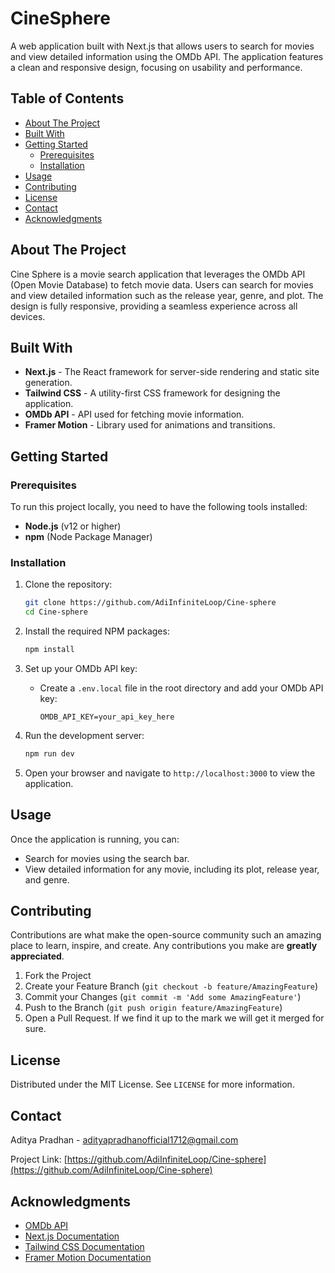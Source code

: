 # CineSphere

A web application built with Next.js that allows users to search for movies and view detailed information using the OMDb API. The application features a clean and responsive design, focusing on usability and performance.

## Table of Contents
- [About The Project](#about-the-project)
- [Built With](#built-with)
- [Getting Started](#getting-started)
  - [Prerequisites](#prerequisites)
  - [Installation](#installation)
- [Usage](#usage)
- [Contributing](#contributing)
- [License](#license)
- [Contact](#contact)
- [Acknowledgments](#acknowledgments)

## About The Project
Cine Sphere is a movie search application that leverages the OMDb API (Open Movie Database) to fetch movie data. Users can search for movies and view detailed information such as the release year, genre, and plot. The design is fully responsive, providing a seamless experience across all devices.

## Built With
- **Next.js** - The React framework for server-side rendering and static site generation.
- **Tailwind CSS** - A utility-first CSS framework for designing the application.
- **OMDb API** - API used for fetching movie information.
- **Framer Motion** - Library used for animations and transitions.

## Getting Started

### Prerequisites
To run this project locally, you need to have the following tools installed:
- **Node.js** (v12 or higher)
- **npm** (Node Package Manager)

### Installation

1. Clone the repository:
    ```bash
    git clone https://github.com/AdiInfiniteLoop/Cine-sphere
    cd Cine-sphere
    ```

2. Install the required NPM packages:
    ```bash
    npm install
    ```

3. Set up your OMDb API key:
   - Create a `.env.local` file in the root directory and add your OMDb API key:
     ```
     OMDB_API_KEY=your_api_key_here
     ```

4. Run the development server:
    ```bash
    npm run dev
    ```

5. Open your browser and navigate to `http://localhost:3000` to view the application.

## Usage
Once the application is running, you can:
- Search for movies using the search bar.
- View detailed information for any movie, including its plot, release year, and genre.

## Contributing
Contributions are what make the open-source community such an amazing place to learn, inspire, and create. Any contributions you make are **greatly appreciated**.

1. Fork the Project
2. Create your Feature Branch (`git checkout -b feature/AmazingFeature`)
3. Commit your Changes (`git commit -m 'Add some AmazingFeature'`)
4. Push to the Branch (`git push origin feature/AmazingFeature`)
5. Open a Pull Request. If we find it up to the mark we will get it merged for sure.

## License
Distributed under the MIT License. See `LICENSE` for more information.

## Contact
Aditya Pradhan - [adityapradhanofficial1712@gmail.com](mailto:adityapradhanofficial1712@gmail.com)

Project Link: [https://github.com/AdiInfiniteLoop/Cine-sphere](https://github.com/AdiInfiniteLoop/Cine-sphere)

## Acknowledgments
- [OMDb API](http://www.omdbapi.com/)
- [Next.js Documentation](https://nextjs.org/docs)
- [Tailwind CSS Documentation](https://tailwindcss.com/docs)
- [Framer Motion Documentation](https://www.framer.com/motion/)
